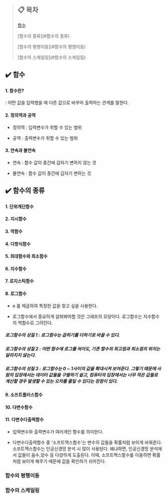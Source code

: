 > ## :clipboard: 목차
>
>[함수](#함수)
>
>[함수의 종류](#함수의 종류)
>
>[함수의 평행이동](#함수의 평행이동)
>
>[함수의 스케일링](#함수의 스케일링)
>


## :heavy_check_mark: 함수
#### 1. 함수란?

: 어떤 값을 입력했을 때 다른 값으로 바꾸어 출력하는 관계를 말한다.

#### 2. 정의역과 공역

- 정의역 : 입력변수가 취할 수 있는 범위

- 공역 : 출력변수가 취할 수 있는 범위

#### 3. 연속과 불연속

- 연속 : 함수 값이 중간에 갑자기 변하지 않는 것

- 불연속 : 함수 값이 중간에 갑자기 변하는 것


## :heavy_check_mark: 함수의 종류
#### 1. 단위계단함수

#### 2. 지시함수

#### 3. 역함수

#### 4. 다항식함수

#### 5. 최대함수와 최소함수

#### 6. 지수함수

#### 7. 로지스틱함수

#### 8. 로그함수

- e 를 제곱하여 특정한 값을 찾고 싶을 사용한다.

- 로그함수에서 중요하게 살펴봐야할 것은 그래프의 모양이다. 로그함수는 지수함수의 역함수로 그려진다.

##### 로그함수의 성질 1 : 로그함수는 곱하기를 더하기로 바꿀 수 있다.
##### 로그함수의 성질 2 : 어떤 함수에 로그를 씌어도, 기존 함수의 최고점과 최소점의 위치는 달라지지 않는다.
##### 로그함수의 성질 3 : 로그함수는 0 ~ 1사이의 값을 확대시켜 보여준다. 그렇기 때문에 사람의 입장에서는 데이터 값들을 구별하기 쉽고, 컴퓨터의 입장에서는 너무 작은 값들로 계산할 경우 발생할 수 있는 오차를 줄일 수 있다는 장점이 있다.

#### 9. 소프트플러스함수

#### 10. 다변수함수

#### 11. 다변수다출력함수

- 입력변수와 출력변수가 여러개인 함수를 의미한다.

- 다변수다출력함수 중 '소프트맥스함수'는 변수의 값들을 확률처럼 보이게 바꿔준다. 소프트맥스함수는 인공신경망 분석 시 많이 사용된다.
왜냐하면, 인공신경망 분석에서 값들이 음수,양수 등 다양하게 도출된다. 이때, 소프트맥스함수를 이용하면 확률처럼 보이게 해주기 때문에 값을 확인하기 쉬어진다.


### 함수의 평행이동

### 함수의 스케일링
